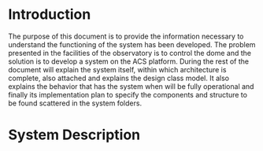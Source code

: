 # Introduction #

The purpose of this document is to provide the information necessary to understand the functioning of the system has been developed.
The problem presented in the facilities of the observatory is to control the dome and the solution is to develop a system on the ACS platform.
During the rest of the document will explain the system itself, within which architecture is complete, also attached and explains the design class model. It also explains the behavior that has the system when will be fully operational and finally its implementation plan to specify the components and structure to be found scattered in the system folders.

# System Description #
